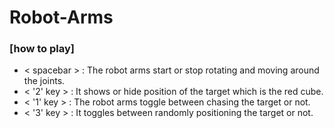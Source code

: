 # Robot-Arms
### [how to play]  
* < spacebar > : The robot arms start or stop rotating and moving around the joints.  
* < '2' key >  : It shows or hide position of the target which is the red cube.  
* < '1' key >  : The robot arms toggle between chasing the target or not.  
* < '3' key >  : It toggles between randomly positioning the target or not.
